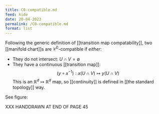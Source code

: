 ```yaml
---
title: C0-compatible.md
feed: hide
date: 20-04-2023
permalink: /C0-compatible.md
format: list
---
```



Following the generic definition of [[transition map compatability]], two [[manifold chart]]s are $\mathcal C^0$-compatible if *either*:

- They do not intersect: $U\cap V = \emptyset$
- They have a continuous [[transition map]]: $$(y\circ x^{-1}): x(U\cap V)\mapsto y(U\cap V)$$
This is an $\mathbb R^d\mapsto\mathbb R^d$ map, so [[continuity]] is defined in [[the standard topology]] way.

See figure:

XXX HANDDRAWN AT END OF PAGE 45